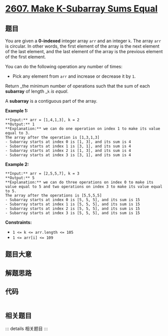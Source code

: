 # [2607. Make K-Subarray Sums Equal](https://leetcode.com/problems/make-k-subarray-sums-equal)

## 题目

You are given a **0-indexed** integer array `arr` and an integer `k`. The
array `arr` is circular. In other words, the first element of the array is the
next element of the last element, and the last element of the array is the
previous element of the first element.

You can do the following operation any number of times:

  * Pick any element from `arr` and increase or decrease it by `1`.

Return _the minimum number of operations such that the sum of each
**subarray** of length _`k` _is equal_.

A **subarray** is a contiguous part of the array.



**Example 1:**

    
    
    **Input:** arr = [1,4,1,3], k = 2
    **Output:** 1
    **Explanation:** we can do one operation on index 1 to make its value equal to 3.
    The array after the operation is [1,3,1,3]
    - Subarray starts at index 0 is [1, 3], and its sum is 4 
    - Subarray starts at index 1 is [3, 1], and its sum is 4 
    - Subarray starts at index 2 is [1, 3], and its sum is 4 
    - Subarray starts at index 3 is [3, 1], and its sum is 4 
    

**Example 2:**

    
    
    **Input:** arr = [2,5,5,7], k = 3
    **Output:** 5
    **Explanation:** we can do three operations on index 0 to make its value equal to 5 and two operations on index 3 to make its value equal to 5.
    The array after the operations is [5,5,5,5]
    - Subarray starts at index 0 is [5, 5, 5], and its sum is 15
    - Subarray starts at index 1 is [5, 5, 5], and its sum is 15
    - Subarray starts at index 2 is [5, 5, 5], and its sum is 15
    - Subarray starts at index 3 is [5, 5, 5], and its sum is 15 
    



**Constraints:**

  * `1 <= k <= arr.length <= 105`
  * `1 <= arr[i] <= 109`


## 题目大意

## 解题思路

## 代码

```javascript

```

## 相关题目

::: details 相关题目
:::
